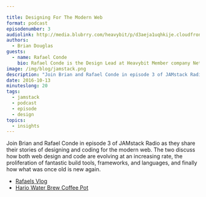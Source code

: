 ```yaml
---

title: Designing For The Modern Web
format: podcast
episodenumber: 3
audiolink: http://media.blubrry.com/heavybit/p/d3aeja1uqhkije.cloudfront.net/podcasts/jamstack-radio/20160810-jamstack-radio-003.mp3
authors:
  - Brian Douglas
guests:
  - name: Rafael Conde
    bio: Rafael Conde is the Design Lead at Heavybit Member company Netlify. His passion is design, and he codes for fun. You can check out some of his side projects like 'Break This Safe' and 'Frames' on his website.
image: /img/blog/jamstack.png
description: "Join Brian and Rafael Conde in episode 3 of JAMstack Radio as they share their stories of designing and coding for the modern web. The two discuss how both web design and code are evolving at an increasing rate, the proliferation of fantastic build tools, frameworks, and languages, and finally how what was once old is new again."
date: 2016-10-13
minuteslong: 20
tags:
  - jamstack
  - podcast
  - episode
  - design
topics:
  - insights
---
```


Join Brian and Rafael Conde in episode 3 of JAMstack Radio as they share their stories of designing and coding for the modern web. The two discuss how both web design and code are evolving at an increasing rate, the proliferation of fantastic build tools, frameworks, and languages, and finally how what was once old is new again.

- [Rafaels Vlog](https://www.youtube.com/rafahari)
- [Hario Water Brew Coffee Pot](https://www.amazon.com/Hario-Water-Coffee-1000ml-Brown/dp/B00I7JKAQ0)
